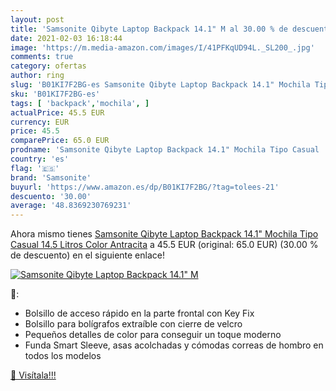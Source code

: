 ```yaml
---
layout: post
title: 'Samsonite Qibyte Laptop Backpack 14.1" M al 30.00 % de descuento'
date: 2021-02-03 16:18:44
image: 'https://m.media-amazon.com/images/I/41PFKqUD94L._SL200_.jpg'
comments: true
category: ofertas
author: ring
slug: 'B01KI7F2BG-es Samsonite Qibyte Laptop Backpack 14.1" Mochila Tipo Casual...'
sku: 'B01KI7F2BG-es'
tags: [ 'backpack','mochila', ]
actualPrice: 45.5 EUR
currency: EUR
price: 45.5
comparePrice: 65.0 EUR
prodname: 'Samsonite Qibyte Laptop Backpack 14.1" Mochila Tipo Casual  14.5 Litros  Color Antracita'
country: 'es'
flag: '🇪🇸'
brand: 'Samsonite'
buyurl: 'https://www.amazon.es/dp/B01KI7F2BG/?tag=tolees-21'
descuento: '30.00'
average: '48.8369230769231'
---
```


Ahora mismo tienes [Samsonite Qibyte Laptop Backpack 14.1" Mochila Tipo Casual  14.5 Litros  Color Antracita](https://www.amazon.es/dp/B01KI7F2BG/?tag=tolees-21) a 45.5 EUR (original: 65.0 EUR) (30.00 %  de descuento) en el siguiente enlace!

[![Samsonite Qibyte Laptop Backpack 14.1" M](https://m.media-amazon.com/images/I/41PFKqUD94L._SL200_.jpg)](https://www.amazon.es/dp/B01KI7F2BG/?tag=tolees-21)

🔎:

- Bolsillo de acceso rápido en la parte frontal con Key Fix
- Bolsillo para bolígrafos extraíble con cierre de velcro
- Pequeños detalles de color para conseguir un toque moderno
- Funda Smart Sleeve, asas acolchadas y cómodas correas de hombro en todos los modelos

[🛒 Visítala!!!](https://www.amazon.es/dp/B01KI7F2BG/?tag=tolees-21)
